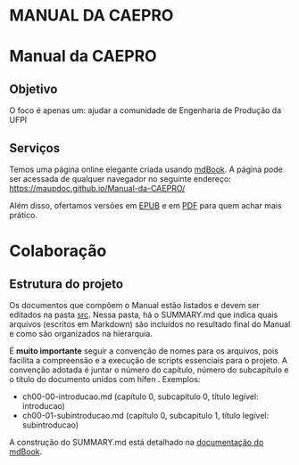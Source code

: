 # MANUAL DA CAEPRO

# Manual da CAEPRO

## Objetivo

O foco é apenas um: ajudar a comunidade de Engenharia de Produção da UFPI

## Serviços

Temos uma página online elegante criada usando [mdBook](https://github.com/rust-lang/mdBook). A página pode ser acessada de qualquer navegador no seguinte endereço: https://maupdoc.github.io/Manual-da-CAEPRO/

Além disso, ofertamos versões em [EPUB](https://github.com/maupdoc/Manual-da-CAEPRO/raw/main/asciidoc_build/book.epub) e em [PDF](https://github.com/maupdoc/Manual-da-CAEPRO/raw/main/asciidoc_build/book.pdf) para quem achar mais prático.

# Colaboração

## Estrutura do projeto

Os documentos que compõem o Manual estão listados e devem ser editados na pasta [src](https://github.com/maupdoc/Manual-da-CAEPRO/tree/main/src). Nessa pasta, há o SUMMARY.md que indica quais arquivos (escritos em Markdown) são incluídos no resultado final do Manual e como são organizados na hierarquia.

É **muito importante** seguir a convenção de nomes para os arquivos, pois facilita a compreensão e a execução de scripts essenciais para o projeto. A convenção adotada é juntar o número do capítulo, número do subcapítulo e o título do documento unidos com hífen . Exemplos:

* ch00-00-introducao.md (capítulo 0, subcapítulo 0, título legível: introducao)
* ch00-01-subintroducao.md (capítulo 0, subcapítulo 1, título legível: subintroducao)

A construção do SUMMARY.md está detalhado na [documentação do mdBook](https://rust-lang.github.io/mdBook/format/summary.html).
